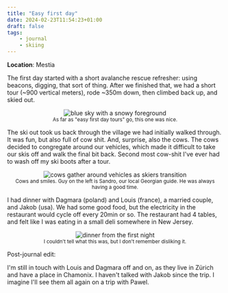 ```yaml
---
title: "Easy first day"
date: 2024-02-23T11:54:23+01:00
draft: false
tags:
    - journal
    - skiing
---
```


**Location**: Mestia

The first day started with a short avalanche rescue refresher: using beacons,
digging, that sort of thing. After we finished that, we had a short tour (~900
vertical meters), rode ~350m down, then climbed back up, and skied out.

<div style="text-align:center;">
<img style="max-width: 90%; width: auto; height: auto;" loading="lazy" src="/images/first-day-blue-sky.jpg" alt="blue sky with a snowy foreground">
<figcaption><small>As far as "easy first day tours" go, this one was nice.</small></figcaption>
</div>

The ski out took us back through the village we had initially walked through.
It was fun, but also full of cow shit. And, surprise, also the cows. The cows
decided to congregate around our vehicles, which made it difficult to take our
skis off and walk the final bit back. Second most cow-shit I've ever had to
wash off my ski boots after a tour.

<div style="text-align:center;">
<img style="max-width: 90%; width: auto; height: auto;" loading="lazy" src="/images/cows-around-cars.jpg" alt="cows gather around vehicles as skiers transition">
<figcaption><small>Cows and smiles. Guy on the left is Sandro, our local Georgian guide. He was always having a good time.</small></figcaption>
</div>

I had dinner with Dagmara (poland) and Louis (france), a married couple, and
Jakob (usa). We had some good food, but the electricity in the restaurant would
cycle off every 20min or so. The restaurant had 4 tables, and felt like I was
eating in a small deli somewhere in New Jersey.

<div style="text-align:center;">
<img style="max-width: 90%; width: auto; height: auto;" loading="lazy" src="/images/first-night-dinner.jpeg" alt="dinner from the first night">
<figcaption><small>I couldn't tell what this was, but I don't remember disliking it.</small></figcaption>
</div>

Post-journal edit:

I'm still in touch with Louis and Dagmara off and on, as they live in Zürich
and have a place in Chamonix. I haven't talked with Jakob since the trip. I
imagine I'll see them all again on a trip with Pawel.
